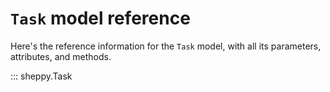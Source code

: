 # `Task` model reference

Here's the reference information for the `Task` model, with all its parameters, attributes, and methods.

::: sheppy.Task
